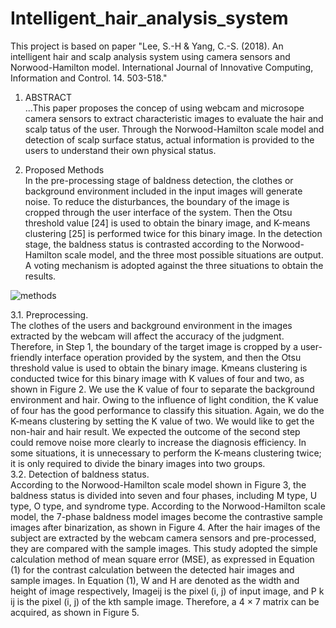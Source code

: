 # Intelligent_hair_analysis_system
This project is based on paper "Lee, S.-H & Yang, C.-S. (2018). An intelligent hair and scalp analysis system using camera sensors and Norwood-Hamilton model. International Journal of Innovative Computing, Information and Control. 14. 503-518."

1. ABSTRACT  
...This paper proposes the concep of using webcam and microsope camera sensors to extract characteristic images to evaluate the hair and scalp tatus of the user. Through the Norwood-Hamilton scale model and detection of scalp surface status, actual information is provided to the users to understand their own physical status.

2. Proposed Methods  
In the pre-processing stage of baldness detection, the clothes or background environment included in the input images will generate noise. To reduce the disturbances, the boundary of the image is cropped through the user interface of the system. Then the Otsu threshold value [24] is used to obtain the binary image, and K-means clustering
[25] is performed twice for this binary image. In the detection stage, the baldness status is contrasted according to the Norwood-Hamilton scale model, and the three most possible situations are output. A voting mechanism is adopted against the three situations to obtain the results.

![methods](https://user-images.githubusercontent.com/54901021/77377575-d4ce8080-6db6-11ea-801a-3ce0f778b0f1.PNG)

3.1. Preprocessing.   
The clothes of the users and background environment in the images
extracted by the webcam will affect the accuracy of the judgment. Therefore, in Step 1,
the boundary of the target image is cropped by a user-friendly interface operation provided
by the system, and then the Otsu threshold value is used to obtain the binary image. Kmeans clustering is conducted twice for this binary image with K values of four and two,
as shown in Figure 2. We use the K value of four to separate the background environment
and hair. Owing to the influence of light condition, the K value of four has the good
performance to classify this situation. Again, we do the K-means clustering by setting
the K value of two. We would like to get the non-hair and hair result. We expected
the outcome of the second step could remove noise more clearly to increase the diagnosis
efficiency. In some situations, it is unnecessary to perform the K-means clustering twice;
it is only required to divide the binary images into two groups.  
3.2. Detection of baldness status.   
According to the Norwood-Hamilton scale model
shown in Figure 3, the baldness status is divided into seven and four phases, including
M type, U type, O type, and syndrome type. According to the Norwood-Hamilton scale
model, the 7-phase baldness model images become the contrastive sample images after
binarization, as shown in Figure 4. After the hair images of the subject are extracted
by the webcam camera sensors and pre-processed, they are compared with the sample
images. This study adopted the simple calculation method of mean square error (MSE),
as expressed in Equation (1) for the contrast calculation between the detected hair images
and sample images. In Equation (1), W and H are denoted as the width and height of
image respectively, Imageij is the pixel (i, j) of input image, and P
k
ij is the pixel (i, j) of
the kth sample image. Therefore, a 4 × 7 matrix can be acquired, as shown in Figure 5.
